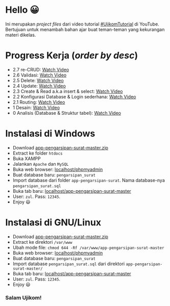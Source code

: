 # Hello 😀
Ini merupakan *project files* dari video tutorial [#UjikomTutorial](https://www.youtube.com/playlist?list=PLSCLBARdXrOw_XYhxNf_fF0RQk2moFCel) di YouTube. Bertujuan untuk menambah bahan ajar buat teman-teman yang kekurangan materi dikelas.

# Progress Kerja (*order by desc*)
* 2.7 re-CRUD: [Watch Video](https://youtu.be/RK2mM3MMneU)
* 2.6 Validasi: [Watch Video](https://youtu.be/jyUvAFD-p3o)
* 2.5 Delete: [Watch Video](https://youtu.be/VP6ZN1cWaOc)
* 2.4 Update: [Watch Video](https://youtu.be/q8VLZ-3eR2M)
* 2.3 Create & Read a.k.a insert & select: [Watch Video](https://youtu.be/51fYypHQgNg)
* 2.2 Konfigurasi Database & Login sederhana: [Watch Video](https://www.youtube.com/watch?v=TpRCZDpEjY8)
* 2.1 Routing: [Watch Video](https://www.youtube.com/watch?v=BUAOhfJEXXY)
* 1 Desain: [Watch Video](https://www.youtube.com/watch?v=Z6AiP0p34gM)
* 0 Analisis (Database & Struktur tabel): [Watch Video](https://www.youtube.com/watch?v=eb8tzQKV_po)

# Instalasi di Windows
* Download [app-pengarsipan-surat-master.zip](https://github.com/HilmiZul/app-pengarsipan-surat/archive/master.zip)
* Extract ke folder ```htdocs```
* Buka XAMPP
* Jalankan ```Apache``` dan ```MySQL```
* Buka web browser: [localhost/phpmyadmin](http://localhost/phpmyadmin)
* Buat database baru: ```pengarsipan_surat```
* Import database dari folder ```app-pengarsipan-surat```. Nama database-nya ```pengarsipan_surat.sql```
* Buka tab baru: [localhost/app-pengarsipan-surat-master](http://localhost/app-pengarsipan-surat-master)
* User: ```zul```. Pass: ```12345```.
* Enjoy 😃

# Instalasi di GNU/Linux
* Download [app-pengarsipan-surat-master.zip](https://github.com/HilmiZul/app-pengarsipan-surat/archive/master.zip)
* Extract ke direktori ```/var/www```
* Ubah mode file: ```chmod 644 -Rf /var/www/app-pengarsipan-surat-master```
* Buka web browser: [localhost/phpmyadmin](http://localhost/phpmyadmin)
* Buat database baru: ```pengarsipan_surat```
* Import database ```pengarsipan_surat.sql``` dari direktori ```app-pengarsipan-surat-master/```
* Buka tab baru: [localhost/app-pengarsipan-surat-master](http://localhost/app-pengarsipan-surat-master)
* User: ```zul```. Pass: ```12345```.
* Enjoy 😃

### Salam Ujikom!
